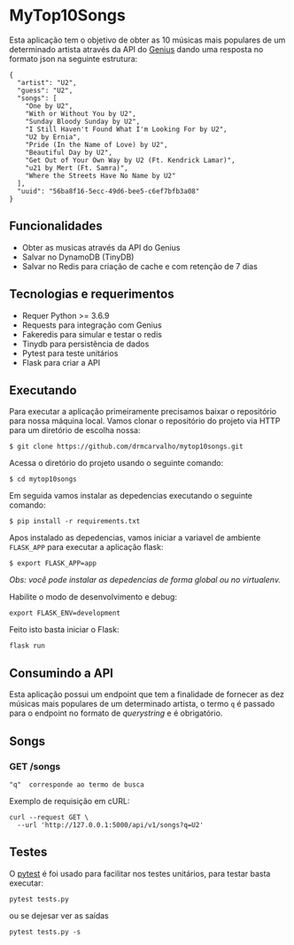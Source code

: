 # MyTop10Songs

Esta aplicação tem o objetivo de obter as 10 músicas mais populares de um determinado artista através da API do [Genius](https://docs.genius.com/#/getting-started-h1) dando uma resposta no formato json na seguinte estrutura:

```
{
  "artist": "U2",
  "guess": "U2",
  "songs": [
    "One by U2",
    "With or Without You by U2",
    "Sunday Bloody Sunday by U2",
    "I Still Haven't Found What I'm Looking For by U2",
    "U2 by Ernia",
    "Pride (In the Name of Love) by U2",
    "Beautiful Day by U2",
    "Get Out of Your Own Way by U2 (Ft. Kendrick Lamar)",
    "​u21 by Mert (Ft. Samra)",
    "Where the Streets Have No Name by U2"
  ],
  "uuid": "56ba8f16-5ecc-49d6-bee5-c6ef7bfb3a08"
}
```

## Funcionalidades

- Obter as musicas através da API do Genius
- Salvar no DynamoDB (TinyDB)
- Salvar no Redis para criação de cache e com retenção de 7 dias

## Tecnologias e requerimentos

- Requer Python >= 3.6.9
- Requests para integração com Genius
- Fakeredis para simular e testar o redis
- Tinydb para persistência de dados
- Pytest para teste unitários
- Flask para criar a API

## Executando

Para executar a aplicação primeiramente precisamos baixar o repositório para nossa máquina local. Vamos clonar o repositório do projeto via HTTP para um diretório de escolha nossa:

`$ git clone https://github.com/drmcarvalho/mytop10songs.git`

Acessa o diretório do projeto usando o seguinte comando:

`$ cd mytop10songs`

Em seguida vamos instalar as depedencias executando o seguinte comando:

`$ pip install -r requirements.txt`

Apos instalado as depedencias, vamos iniciar a variavel de ambiente `FLASK_APP` para executar a aplicação flask:

`$ export FLASK_APP=app`

_Obs: você pode instalar as depedencias de forma global ou no virtualenv._

Habilite o modo de desenvolvimento e debug:

`export FLASK_ENV=development`

Feito isto basta iniciar o Flask:

`flask run`

## Consumindo a API

Esta aplicação possui um endpoint que tem a finalidade de fornecer as dez músicas mais populares de um determinado artista, o termo `q` é passado para o endpoint no formato de _querystring_ e é obrigatório.

## Songs

### GET /songs

`"q"  corresponde ao termo de busca`

Exemplo de requisição em cURL:

```
curl --request GET \
  --url 'http://127.0.0.1:5000/api/v1/songs?q=U2'
```

## Testes

O [pytest](https://docs.pytest.org/en/6.2.x/) é foi usado para facilitar nos testes unitários, para testar basta executar:

`pytest tests.py`

ou se dejesar ver as saídas

`pytest tests.py -s`
